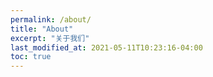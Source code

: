 ```yaml
---
permalink: /about/
title: "About"
excerpt: "关于我们"
last_modified_at: 2021-05-11T10:23:16-04:00
toc: true
---
```





